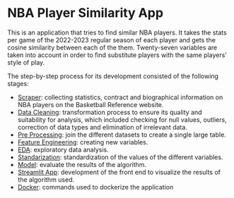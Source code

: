 # NBA Player Similarity App

This is an application that tries to find similar NBA players. It takes the stats per game of the 2022-2023 regular season of each player and gets the cosine similarity between each of the them. Twenty-seven variables are taken into account in order to find substitute players with the same players' style of play.

The step-by-step process for its development consisted of the following stages:

- [Scraper](https://github.com/morales-francisco/nba-player-similarity/blob/main/0_scraper.ipynb): collecting statistics, contract and biographical information on NBA players on the Basketball Reference website.
- [Data Cleaning](https://github.com/morales-francisco/nba-player-similarity/blob/main/1_cleaning.ipynb): transformation process to ensure its quality and suitability for analysis, which included checking for null values, outliers, correction of data types and elimination of irrelevant data.
- [Pre Processing](https://github.com/morales-francisco/nba-player-similarity/blob/main/2_pre_processing.ipynb): join the different datasets to create a single large table.
- [Feature Engineering](https://github.com/morales-francisco/nba-player-similarity/blob/main/3_feature_engineering.ipynb): creating new variables.
- [EDA](https://github.com/morales-francisco/nba-player-similarity/blob/main/4_eda.ipynb): exploratory data analysis.
- [Standarization](https://github.com/morales-francisco/nba-player-similarity/blob/main/5_data_normalizaton.ipynb): standardization of the values of the different variables.
- [Model](https://github.com/morales-francisco/nba-player-similarity/blob/main/6_model.ipynb): evaluate the results of the algorithm.
- [Streamlit App](https://github.com/morales-francisco/nba-player-similarity/blob/main/app.py): development of the front end to visualize the results of the algorithm used.
- [Docker](https://github.com/morales-francisco/nba-player-similarity/blob/main/Dockerfile): commands used to dockerize the application
